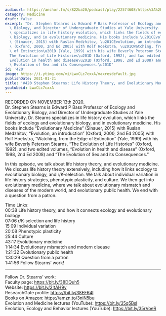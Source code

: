 ```yaml
---
audiourl: https://anchor.fm/s/822ba20/podcast/play/22574608/https%3A%2F%2Fd3ctxlq1ktw2nl.cloudfront.net%2Fstaging%2F2020-10-14%2F3a4ddc4a-224c-25dc-0019-6d6f407cc632.m4a
category: Medicine
draft: false
excerpt: "Dr. Stephen Stearns is Edward P Bass Professor of Ecology and Evolutionary\
  \ Biology, and Director of Undergraduate Studies at Yale University. Dr. Stearns\
  \ specializes in life history evolution, which links the fields of ecology and evolutionary\
  \ biology, and in evolutionary medicine. His books include \u201CEvolutionary Medicine\u201D\
  \ (Sinauer, 2015) with Ruslan Medzhitov, \u201CEvolution, an introduction\u201D\
  \ (Oxford, 2000, 2nd Ed 2005) with Rolf Hoekstra, \u201CWatching, from the Edge\
  \ of Extinction\u201D (Yale, 1999) with his wife Beverly Peterson Stearns, \u201C\
  The Evolution of Life Histories\u201D (Oxford, 1992), and two edited volumes, \u201C\
  Evolution in health and disease\u201D (Oxford, 1998, 2nd Ed 2008) and \u201CThe\
  \ Evolution of Sex and its Consequences.\u201D"
id: '420'
image: https://i.ytimg.com/vi/LwxCLc7cxxA/maxresdefault.jpg
publishDate: 2021-01-21
title: '#420 Stephen Stearns: Life History Theory, and Evolutionary Medicine'
youtubeid: LwxCLc7cxxA
---
```

<div class="timelinks">

RECORDED ON NOVEMBER 13th 2020.  
Dr. Stephen Stearns is Edward P Bass Professor of Ecology and Evolutionary Biology, and Director of Undergraduate Studies at Yale University. Dr. Stearns specializes in life history evolution, which links the fields of ecology and evolutionary biology, and in evolutionary medicine. His books include “Evolutionary Medicine” (Sinauer, 2015) with Ruslan Medzhitov, “Evolution, an introduction” (Oxford, 2000, 2nd Ed 2005) with Rolf Hoekstra, “Watching, from the Edge of Extinction” (Yale, 1999) with his wife Beverly Peterson Stearns, “The Evolution of Life Histories” (Oxford, 1992), and two edited volumes, “Evolution in health and disease” (Oxford, 1998, 2nd Ed 2008) and “The Evolution of Sex and its Consequences.”

In this episode, we talk about life history theory, and evolutionary medicine. We discuss life history theory extensively, including how it links ecology to evolutionary biology, and r/K-selection. We talk about individual variation in life history strategies, phenotypic plasticity, and culture. We then get into evolutionary medicine, where we talk about evolutionary mismatch and diseases of the modern world, and evolutionary public health. We end with a question from a patron.

Time Links:  
<time>00:38</time> Life history theory, and how it connects ecology and evolutionary biology  
<time>07:06</time> r/K-selection and life history  
<time>15:09</time> Individual variation  
<time>20:08</time> Phenotypic plasticity  
<time>25:44</time> Culture  
<time>43:17</time> Evolutionary medicine  
<time>1:14:34</time> Evolutionary mismatch and modern disease  
<time>1:21:32</time> Evolutionary public health  
<time>1:30:29</time> Question from a patron  
<time>1:41:56</time> Follow Stearns’ work!

---

Follow Dr. Stearns’ work:  
Faculty page: https://bit.ly/38DQuh5  
Website: https://bit.ly/2ItAH9v  
ResearchGate profile: https://bit.ly/38EF64l  
Books on Amazon: https://amzn.to/3niN5bu  
Evolution and Medicine lectures (YouTube):  https://bit.ly/35q5Bsl  
Evolution, Ecology and Behavior lectures (YouTube): https://bit.ly/35rVoeR
</div>

